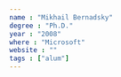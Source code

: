 ```yaml
---
name : "Mikhail Bernadsky"
degree : "Ph.D."
year : "2008"
where : "Microsoft"
website : ""
tags : ["alum"]
---
```

